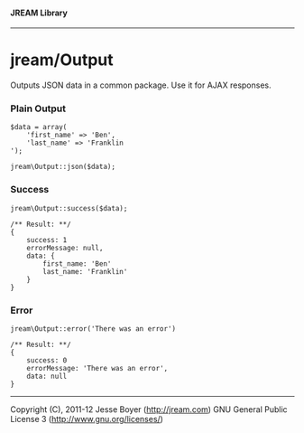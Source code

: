 #### JREAM Library
* * *

# jream/Output

Outputs JSON data in a common package. Use it for AJAX responses.

### Plain Output 

	$data = array(
		'first_name' => 'Ben', 
		'last_name' => 'Franklin
	');

	jream\Output::json($data);

### Success

	jream\Output::success($data);

	/** Result: **/
	{
		success: 1
		errorMessage: null,
		data: {
			first_name: 'Ben'
			last_name: 'Franklin'
		}
	}

### Error

	jream\Output::error('There was an error')    

	/** Result: **/
	{
		success: 0
		errorMessage: 'There was an error',
		data: null
	}




* * *
Copyright (C), 2011-12 Jesse Boyer (http://jream.com) GNU General Public License 3 (http://www.gnu.org/licenses/)
